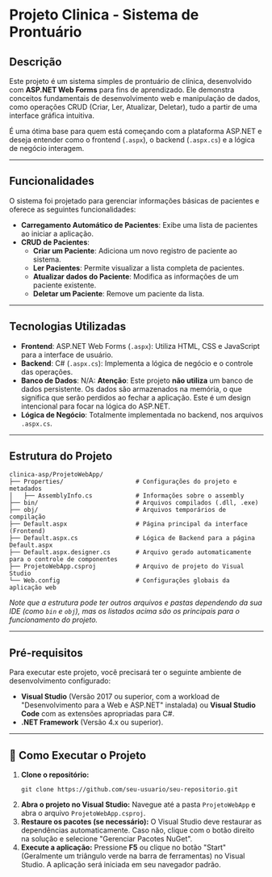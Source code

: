 ﻿# Projeto Clinica - Sistema de Prontuário

## Descrição

Este projeto é um sistema simples de prontuário de clínica, desenvolvido com **ASP.NET Web Forms** para fins de aprendizado. Ele demonstra conceitos fundamentais de desenvolvimento web e manipulação de dados, como operações CRUD (Criar, Ler, Atualizar, Deletar), tudo a partir de uma interface gráfica intuitiva.

É uma ótima base para quem está começando com a plataforma ASP.NET e deseja entender como o frontend (`.aspx`), o backend (`.aspx.cs`) e a lógica de negócio interagem.

-----

## Funcionalidades

O sistema foi projetado para gerenciar informações básicas de pacientes e oferece as seguintes funcionalidades:

  * **Carregamento Automático de Pacientes**: Exibe uma lista de pacientes ao iniciar a aplicação.
  * **CRUD de Pacientes**:
      * **Criar um Paciente**: Adiciona um novo registro de paciente ao sistema.
      * **Ler Pacientes**: Permite visualizar a lista completa de pacientes.
      * **Atualizar dados do Paciente**: Modifica as informações de um paciente existente.
      * **Deletar um Paciente**: Remove um paciente da lista.

-----

## Tecnologias Utilizadas

  * **Frontend**: ASP.NET Web Forms (`.aspx`): Utiliza HTML, CSS e JavaScript para a interface de usuário.
  * **Backend**: C\# (`.aspx.cs`): Implementa a lógica de negócio e o controle das operações.
  * **Banco de Dados**: N/A: **Atenção**: Este projeto **não utiliza** um banco de dados persistente. Os dados são armazenados na memória, o que significa que serão perdidos ao fechar a aplicação. Este é um design intencional para focar na lógica do ASP.NET.
  * **Lógica de Negócio**: Totalmente implementada no backend, nos arquivos `.aspx.cs`.

-----

## Estrutura do Projeto

```
clinica-asp/ProjetoWebApp/
├── Properties/                    # Configurações do projeto e metadados
│   ├── AssemblyInfo.cs            # Informações sobre o assembly
├── bin/                           # Arquivos compilados (.dll, .exe)
├── obj/                           # Arquivos temporários de compilação
├── Default.aspx                   # Página principal da interface (Frontend)
├── Default.aspx.cs                # Lógica de Backend para a página Default.aspx
├── Default.aspx.designer.cs       # Arquivo gerado automaticamente para o controle de componentes
├── ProjetoWebApp.csproj           # Arquivo de projeto do Visual Studio
└── Web.config                     # Configurações globais da aplicação web
```

*Note que a estrutura pode ter outros arquivos e pastas dependendo da sua IDE (como `bin` e `obj`), mas os listados acima são os principais para o funcionamento do projeto.*

-----

## Pré-requisitos

Para executar este projeto, você precisará ter o seguinte ambiente de desenvolvimento configurado:

  * **Visual Studio** (Versão 2017 ou superior, com a workload de "Desenvolvimento para a Web e ASP.NET" instalada) ou **Visual Studio Code** com as extensões apropriadas para C\#.
  * **.NET Framework** (Versão 4.x ou superior).

-----

## 🚀 Como Executar o Projeto

1.  **Clone o repositório:**
    ```
    git clone https://github.com/seu-usuario/seu-repositorio.git
    ```
2.  **Abra o projeto no Visual Studio:**
    Navegue até a pasta `ProjetoWebApp` e abra o arquivo `ProjetoWebApp.csproj`.
3.  **Restaure os pacotes (se necessário):**
    O Visual Studio deve restaurar as dependências automaticamente. Caso não, clique com o botão direito na solução e selecione "Gerenciar Pacotes NuGet".
4.  **Execute a aplicação:**
    Pressione **F5** ou clique no botão "Start" (Geralmente um triângulo verde na barra de ferramentas) no Visual Studio.
    A aplicação será iniciada em seu navegador padrão.